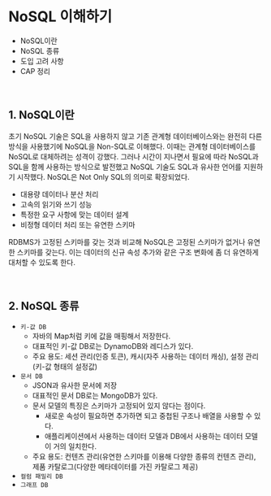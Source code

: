 # NoSQL 이해하기

 - NoSQL이란
 - NoSQL 종류
 - 도입 고려 사항
 - CAP 정리

<br/>

## 1. NoSQL이란

초기 NoSQL 기술은 SQL을 사용하지 않고 기존 관계형 데이터베이스와는 완전히 다른 방식을 사용했기에 NoSQL을 Non-SQL로 이해했다. 이때는 관계형 데이터베이스를 NoSQL로 대체하려는 성격이 강했다. 그러나 시간이 지나면서 필요에 따라 NoSQL과 SQL을 함께 사용하는 방식으로 발전했고 NoSQL 기술도 SQL과 유사한 언어를 지원하기 시작했다. NoSQL은 Not Only SQL의 의미로 확장되었다.

 - 대용량 데이터나 분산 처리
 - 고속의 읽기와 쓰기 성능
 - 특정한 요구 사항에 맞는 데이터 설계
 - 비정형 데이터 처리 또는 유연한 스키마

RDBMS가 고정된 스키마를 갖는 것과 비교해 NoSQL은 고정된 스키마가 없거나 유연한 스키마를 갖는다. 이는 데이터의 신규 속성 추가와 같은 구조 변화에 좀 더 유연하게 대처할 수 있도록 한다.

<br/>

## 2. NoSQL 종류

 - `키-값 DB`
    - 자바의 Map처럼 키에 값을 매핑해서 저장한다.
    - 대표적인 키-값 DB로는 DynamoDB와 레디스가 있다.
    - 주요 용도: 세션 관리(인증 토큰), 캐시(자주 사용하는 데이터 캐싱), 설정 관리(키-값 형태의 설정값)
 - `문서 DB`
    - JSON과 유사한 문서에 저장
    - 대표적인 문서 DB로는 MongoDB가 있다.
    - 문서 모델의 특징은 스키마가 고정되어 있지 않다는 점이다.
        - 새로운 속성이 필요하면 추가하면 되고 중첩된 구조나 배열을 사용할 수 있다.
        - 애플리케이션에서 사용하는 데이터 모델과 DB에서 사용하는 데이터 모델이 거의 일치한다.
    - 주요 용도: 컨텐츠 관리(유연한 스키마를 이용해 다양한 종류의 컨텐츠 관리), 제품 카탈로그(다양한 메타데이터를 가진 카탈로그 제공)
 - `컬럼 패밀리 DB`
 - `그래프 DB`
